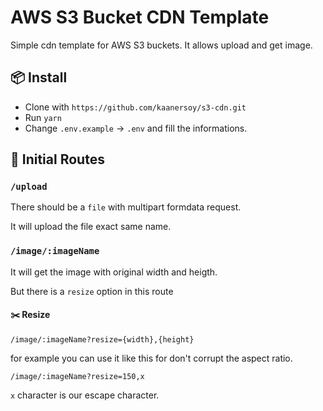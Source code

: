 # AWS S3 Bucket CDN Template

Simple cdn template for AWS S3 buckets. It allows upload and get image.

## 📦 Install

- Clone with `https://github.com/kaanersoy/s3-cdn.git`
- Run `yarn`
- Change `.env.example` -> `.env` and fill the informations.

## 🚏 Initial Routes

### `/upload`

There should be a `file` with multipart formdata request.

It will upload the file exact same name.

### `/image/:imageName`

It will get the image with original width and heigth.

But there is a `resize` option in this route

#### ✂️ Resize

`/image/:imageName?resize={width},{height}`

for example you can use it like this for don't corrupt the aspect ratio.

`/image/:imageName?resize=150,x`

`x` character is our escape character.
